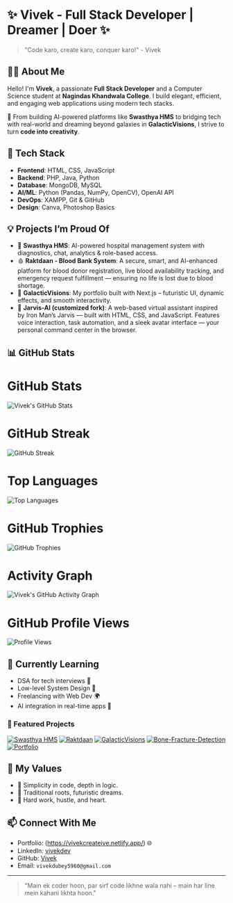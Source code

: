 # ✨ Vivek - Full Stack Developer | Dreamer | Doer ✨

> "Code karo, create karo, conquer karo!" - Vivek

## 👨‍💻 About Me

Hello! I'm **Vivek**, a passionate **Full Stack Developer** and a Computer Science student at **Nagindas Khandwala College**. I build elegant, efficient, and engaging web applications using modern tech stacks.

🚀 From building AI-powered platforms like **Swasthya HMS** to bridging tech with real-world and dreaming beyond galaxies in **GalacticVisions**, I strive to turn **code into creativity**.

## 🔧 Tech Stack

- **Frontend**: HTML, CSS, JavaScript
- **Backend**: PHP, Java, Python
- **Database**: MongoDB, MySQL
- **AI/ML**: Python (Pandas, NumPy, OpenCV), OpenAI API
- **DevOps**: XAMPP, Git & GitHub
- **Design**: Canva, Photoshop Basics

## 💡 Projects I’m Proud Of

- 🔬 **Swasthya HMS**: AI-powered hospital management system with diagnostics, chat, analytics & role-based access.
- 🩸 **Raktdaan - Blood Bank System**: A secure, smart, and AI-enhanced platform for blood donor registration, live blood availability tracking,
  and emergency request fulfillment — ensuring no life is lost due to blood shortage.
- 🌌 **GalacticVisions**: My portfolio built with Next.js – futuristic UI, dynamic effects, and smooth interactivity.
- 🤖 **Jarvis-AI (customized fork)**: A web-based virtual assistant inspired by Iron Man’s Jarvis —
  built with HTML, CSS, and JavaScript. Features voice interaction, task automation, and a sleek avatar interface — your personal command center in the browser.

## 📊 GitHub Stats

# GitHub Stats 
![Vivek's GitHub Stats](https://github-readme-stats.vercel.app/api?username=Vivekkk-1&show_icons=true&theme=tokyonight&hide_title=true&include_all_commits=true&count_private=true)

# GitHub Streak
![GitHub Streak](https://streak-stats.demolab.com/?user=Vivekkk-1&theme=tokyonight&hide_border=true)

# Top Languages
![Top Languages](https://github-readme-stats.vercel.app/api/top-langs/?username=Vivekkk-1&layout=compact&theme=tokyonight&hide=css,scss)

# GitHub Trophies
![GitHub Trophies](https://github-profile-trophy.vercel.app/?username=Vivekkk-1&theme=tokyonight&column=7&no-frame=true)

# Activity Graph
![Vivek's GitHub Activity Graph](https://github-readme-activity-graph.vercel.app/graph?username=Vivekkk-1&bg_color=0d1117&color=8e44ad&line=00bfff&point=ffffff&area=true&hide_border=true)

# GitHub Profile Views 
![Profile Views](https://komarev.com/ghpvc/?username=Vivekkk-1&color=blueviolet&style=for-the-badge)

## 🌱 Currently Learning

- DSA for tech interviews 🧠
- Low-level System Design 🔧
- Freelancing with Web Dev 🌍
- AI integration in real-time apps 🤖

### 🔨 Featured Projects

[![Swasthya HMS](https://github-readme-stats.vercel.app/api/pin/?username=Vivekkk-1&repo=Hospital-Management-System&theme=tokyonight)](https://github.com/Vivekkk-1/Swasthya-HMS)
[![Raktdaan](https://github-readme-stats.vercel.app/api/pin/?username=Vivekkk-1&repo=BBDMS&theme=tokyonight)](https://github.com/Vivekkk-1/Raktdaan)
[![GalacticVisions](https://github-readme-stats.vercel.app/api/pin/?username=Vivekkk-1&repo=Galaticvisions&theme=tokyonight)](https://github.com/Vivekkk-1/GalacticVisions)
[![Bone-Fracture-Detection](https://github-readme-stats.vercel.app/api/pin/?username=Vivekkk-1&repo=Bone-Fracture-Detection&theme=tokyonight)](https://github.com/Vivekkk-1/Bone-Fracture-Detection)
[![Portfolio](https://github-readme-stats.vercel.app/api/pin/?username=Vivekkk-1&repo=creative_portfolio&theme=tokyonight)](https://github.com/Vivekkk-1/creative_portfolio)


## 🧳 My Values

- 💯 Simplicity in code, depth in logic.
- 🧭 Traditional roots, futuristic dreams.
- 💪 Hard work, hustle, and heart.

## 📫 Connect With Me

- Portfolio: (https://vivekcreateive.netlify.app/) 🌐
- LinkedIn: [vivekdev](https://www.linkedin.com/in/vivekt21/)
- GitHub: [Vivek](https://github.com/Vivekkk-1)
- Email: `vivekdubey5960@gmail.com`

---

> "Main ek coder hoon, par sirf code likhne wala nahi – main har line mein kahani likhta hoon."


